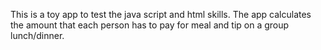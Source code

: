 This is a toy app to test the java script and html skills. The app calculates the amount that each person has to pay for meal and tip on a group lunch/dinner.
